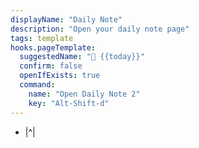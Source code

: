 ```yaml
---
displayName: "Daily Note"
description: "Open your daily note page"
tags: template
hooks.pageTemplate:
  suggestedName: "📅 {{today}}"
  confirm: false
  openIfExists: true
  command:
    name: "Open Daily Note 2"
    key: "Alt-Shift-d"
---
```

* |^|